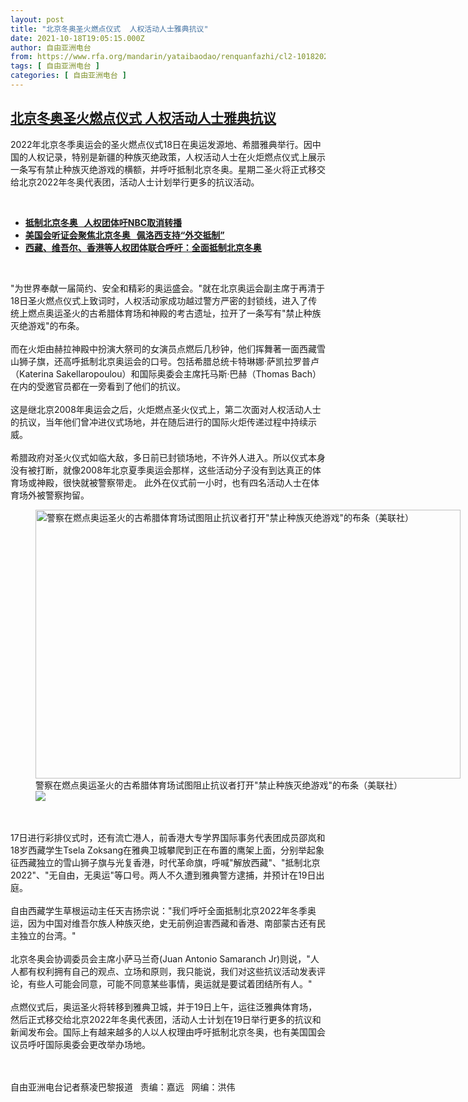 ```yaml
---
layout: post
title: "北京冬奥圣火燃点仪式  人权活动人士雅典抗议"
date: 2021-10-18T19:05:15.000Z
author: 自由亚洲电台
from: https://www.rfa.org/mandarin/yataibaodao/renquanfazhi/cl2-10182021134722.html
tags: [ 自由亚洲电台 ]
categories: [ 自由亚洲电台 ]
---
```

<!--1634583915000-->
[北京冬奥圣火燃点仪式  人权活动人士雅典抗议](https://www.rfa.org/mandarin/yataibaodao/renquanfazhi/cl2-10182021134722.html)
------

<div>
<p></p><p>2022年北京冬季奥运会的圣火燃点仪式18日在奥运发源地、希腊雅典举行。因中国的人权记录，特别是新疆的种族灭绝政策，人权活动人士在火炬燃点仪式上展示一条写有禁止种族灭绝游戏的横额，并呼吁抵制北京冬奥。星期二圣火将正式移交给北京2022年冬奥代表团，活动人士计划举行更多的抗议活动。</p><p><br/></p><ul><li><a href="https://www.rfa.org/mandarin/Xinwen/3-09082021110401.html"><strong>抵制北京冬奥   人权团体吁NBC取消转播</strong></a></li><li><strong><a href="https://www.rfa.org/mandarin/yataibaodao/renquanfazhi/hc-05182021112746.html">美国会听证会聚焦北京冬奥   佩洛西支持“外交抵制”</a></strong></li><li><strong><a href="https://www.rfa.org/mandarin/Xinwen/10-05172021133555.html">西藏、维吾尔、香港等人权团体联合呼吁：全面抵制北京冬奥</a></strong></li></ul><p><br/></p><p>"为世界奉献一届简约、安全和精彩的奥运盛会。"就在北京奥运会副主席于再清于18日圣火燃点仪式上致词时，人权活动家成功越过警方严密的封锁线，进入了传统上燃点奥运圣火的古希腊体育场和神殿的考古遗址，拉开了一条写有"禁止种族灭绝游戏"的布条。<br/><br/>而在火炬由赫拉神殿中扮演大祭司的女演员点燃后几秒钟，他们挥舞著一面西藏雪山狮子旗，还高呼抵制北京奥运会的口号。包括希腊总统卡特琳娜·萨凯拉罗普卢（Katerina Sakellaropoulou）和国际奥委会主席托马斯·巴赫（Thomas Bach）在内的受邀官员都在一旁看到了他们的抗议。<br/><br/>这是继北京2008年奥运会之后，火炬燃点圣火仪式上，第二次面对人权活动人士的抗议，当年他们曾冲进仪式场地，并在随后进行的国际火炬传递过程中持续示威。 <br/><br/>希腊政府对圣火仪式如临大敌，多日前已封锁场地，不许外人进入。所以仪式本身没有被打断，就像2008年北京夏季奥运会那样，这些活动分子没有到达真正的体育场或神殿，很快就被警察带走。 此外在仪式前一小时，也有四名活动人士在体育场外被警察拘留。</p><p><figure class="image-richtext image-inline captioned" style="width:680px;"><img alt='警察在燃点奥运圣火的古希腊体育场试图阻止抗议者打开"禁止种族灭绝游戏"的布条（美联社）' height="430" src="https://www.rfa.org/mandarin/yataibaodao/renquanfazhi/cl2-10182021134722.html/cl1018e.jpg/@@images/49adb982-53c8-4b40-893b-4f18f9a13644.jpeg" title="cl1018e.jpg" width="680"/><figcaption class="image-caption">警察在燃点奥运圣火的古希腊体育场试图阻止抗议者打开"禁止种族灭绝游戏"的布条（美联社）</figcaption><small></small><div id="zoomattribute"><a data-caption='警察在燃点奥运圣火的古希腊体育场试图阻止抗议者打开"禁止种族灭绝游戏"的布条（美联社）' data-fancybox="" href="https://www.rfa.org/mandarin/yataibaodao/renquanfazhi/cl2-10182021134722.html/cl1018e.jpg" id="single_image" title='警察在燃点奥运圣火的古希腊体育场试图阻止抗议者打开"禁止种族灭绝游戏"的布条（美联社）'><img src="/++plone++rfa-resources/img/icon-zoom.png"/></a></div></figure><br/><br/>17日进行彩排仪式时，还有流亡港人，前香港大专学界国际事务代表团成员邵岚和18岁西藏学生Tsela Zoksang在雅典卫城攀爬到正在布置的鹰架上面，分别举起象征西藏独立的雪山狮子旗与光复香港，时代革命旗，呼喊"解放西藏"、"抵制北京2022"、"无自由，无奥运"等口号。两人不久遭到雅典警方逮捕，并预计在19日出庭。<br/><br/>自由西藏学生草根运动主任天吉扬宗说："我们呼吁全面抵制北京2022年冬季奥运，因为中国对维吾尔族人种族灭绝，史无前例迫害西藏和香港、南部蒙古还有民主独立的台湾。"<br/><br/>北京冬奥会协调委员会主席小萨马兰奇(Juan Antonio Samaranch Jr)则说，"人人都有权利拥有自己的观点、立场和原则，我只能说，我们对这些抗议活动发表评论，有些人可能会同意，可能不同意某些事情，奥运就是要试着团结所有人。"<br/><br/>点燃仪式后，奥运圣火将转移到雅典卫城，并于19日上午，运往泛雅典体育场，然后正式移交给北京2022年冬奥代表团，活动人士计划在19日举行更多的抗议和新闻发布会。国际上有越来越多的人以人权理由呼吁抵制北京冬奥，也有美国国会议员呼吁国际奥委会更改举办场地。<br/></p><p><br/><br/>自由亚洲电台记者蔡凌巴黎报道   责编：嘉远   网编：洪伟</p>
</div>
